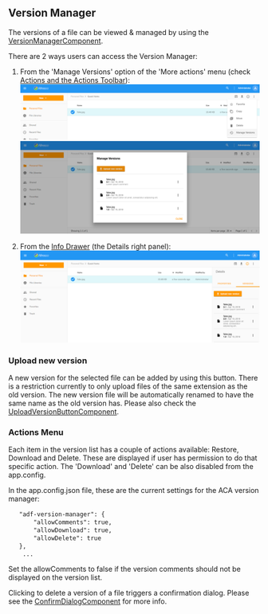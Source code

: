 ## Version Manager

The versions of a file can be viewed & managed by using the [VersionManagerComponent](https://alfresco.github.io/adf-component-catalog/components/VersionManagerComponent.html).

There are 2 ways users can access the Version Manager:

1. From the 'Manage Versions' option of the 'More actions' menu (check [Actions and the Actions Toolbar](/doc-list?id=actions-and-the-actions-toolbar)):
![](images/version-manager-action.png)
![](images/version-manager-dialog.png)

2. From the [Info Drawer](/info-drawer) (the Details right panel):
![](images/version-manager-tab.png)

### Upload new version

A new version for the selected file can be added by using this button. There is a restriction currently to only upload files of the same extension as the old version. The new version file will be automatically renamed to have the same name as the old version has. Please also check the [UploadVersionButtonComponent](https://alfresco.github.io/adf-component-catalog/components/UploadVersionButtonComponent.html). 

### Actions Menu

Each item in the version list has a couple of actions available: Restore, Download and Delete. These are displayed if user has permission to do that specific action. The 'Download' and 'Delete' can be also disabled from the app.config.

In the app.config.json file, these are the current settings for the ACA version manager:
```
   "adf-version-manager": {
       "allowComments": true,
       "allowDownload": true,
       "allowDelete": true
   },
    ...
```
Set the allowComments to false if the version comments should not be displayed on the version list.

Clicking to delete a version of a file triggers a confirmation dialog. Please see the [ConfirmDialogComponent](https://alfresco.github.io/adf-component-catalog/components/ConfirmDialogComponent.html) for more info.
